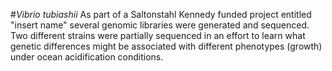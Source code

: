 #_Vibrio tubiashii_
As part of a Saltonstahl Kennedy funded project entitled "insert name" several genomic libraries were generated and sequenced. Two different strains were partially sequenced in an effort to learn what genetic differences might be associated with different phenotypes (growth) under ocean acidification conditions. 